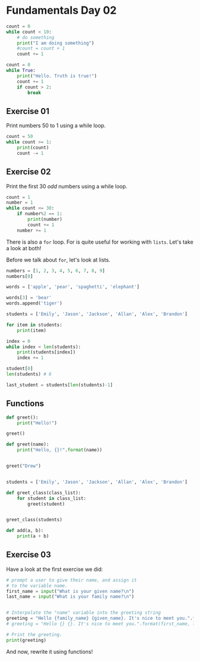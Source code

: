 # Fundamentals Day 02

```python
count = 0
while count < 10:
    # do something
    print("I am doing something")
    #count = count + 1
    count += 1

count = 0
while True:
    print("Hello. Truth is true!")
    count += 1
    if count > 2:
        break

```

## Exercise 01

Print numbers 50 to 1 using a while loop.

```python
count = 50
while count >= 1:
    print(count)
    count -= 1
```

## Exercise 02

Print the first 30 _odd_ numbers using a while loop.

```python
count = 1
number = 1
while count <= 30:
    if number%2 == 1:
        print(number)
        count += 1
    number += 1

```

There is also a `for` loop. For is quite useful for working with `lists`. Let's take a look at both!

Before we talk about `for`, let's look at lists.

```python
numbers = [1, 2, 3, 4, 5, 6, 7, 8, 9]
numbers[0]

words = ['apple', 'pear', 'spaghetti', 'elephant']

words[3] = 'bear'
words.append('tiger')
```

```python
students = ['Emily', 'Jason', 'Jackson', 'Allan', 'Alex', 'Brandon']

for item in students:
    print(item)

index = 0
while index < len(students):
    print(students[index])
    index += 1

student[0]
len(students) # 6

last_student = students[len(students)-1]
```

## Functions

```python
def greet():
    print("Hello!")

greet()

def greet(name):
    print("Hello, {}!".format(name))


greet("Drew")


students = ['Emily', 'Jason', 'Jackson', 'Allan', 'Alex', 'Brandon']

def greet_class(class_list):
    for student in class_list:
        greet(student)


greet_class(students)

def add(a, b):
    print(a + b)

```

## Exercise 03

Have a look at the first exercise we did:

```python
# prompt a user to give their name, and assign it
# to the variable name.
first_name = input("What is your given name?\n")
last_name = input("What is your family name?\n")


# Interpolate the "name" variable into the greeting string
greeting = "Hello {family_name} {given_name}. It's nice to meet you.".format(given_name=first_name, family_name=last_name)
# greeting = "Hello {} {}. It's nice to meet you.".format(first_name, last_name)

# Print the greeting.
print(greeting)
```

And now, rewrite it using functions!